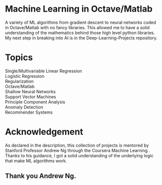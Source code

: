 # Machine Learning in Octave/Matlab

A variety of ML algorithms from gradient descent to neural networks coded in Octave/Matlab with no fancy libraries. This allowed me to have a solid understanding of the mathematics behind those high level python libraries. My next step in breaking into AI is in the Deep-Learning-Projects repository.  

# Topics

Single/Multivariable Linear Regression\
Logistic Regression\
Regularization\
Octave/Matlab\
Shallow Neural Networks\
Support Vector Machines\
Principle Component Analysis\
Anomaly Detection\
Recommender Systems

# Acknowledgement

As declared in the description, this collection of projects is mentored by Stanford Professor Andrew Ng through the Coursera Machine Learning . Thanks to his guidance, I got a solid understanding of the underlying logic that make ML algorithms work.

## Thank you Andrew Ng.
